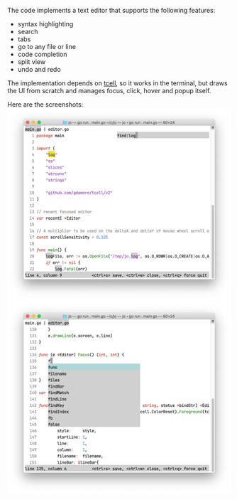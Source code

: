 The code implements a text editor that supports the following features:
- syntax highlighting
- search
- tabs
- go to any file or line
- code completion
- split view
- undo and redo

The implementation depends on [tcell](https://github.com/gdamore/tcell),
so it works in the terminal, but draws the UI from scratch 
and manages focus, click, hover and popup itself.

Here are the screenshots:
![search](./image/search.png)
![completion](./image/completion.png)
